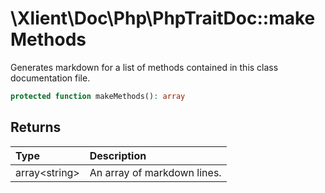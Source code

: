 # \\Xlient\\Doc\\Php\\PhpTraitDoc::makeMethods

Generates markdown for a list of methods contained in this class documentation file.

```php
protected function makeMethods(): array
```

## Returns

| Type | Description |
| :--- | :--- |
| array\<string\> | An array of markdown lines. |